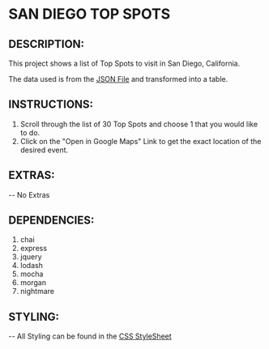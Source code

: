 # SAN DIEGO TOP SPOTS

## **DESCRIPTION:**

This project shows a list of Top Spots to visit in San Diego, California.

The data used is from the [JSON File](data.json) and transformed into a table.

## **INSTRUCTIONS:**

1. Scroll through the list of 30 Top Spots and choose 1 that you would like to do.
2. Click on the "Open in Google Maps" Link to get the exact location of the desired event.

## **EXTRAS:**

-- No Extras

## **DEPENDENCIES:**

1. chai
2. express
3. jquery
4. lodash
5. mocha
6. morgan
7. nightmare

## **STYLING:**

-- All Styling can be found in the [CSS StyleSheet](styles.css)
